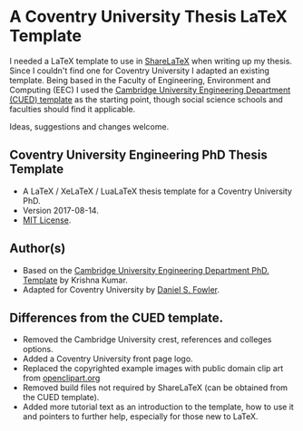 # A Coventry University Thesis LaTeX Template

I needed a LaTeX template to use in [ShareLaTeX](https://www.sharelatex.com/ "ShareLaTeX") when writing up my thesis. Since I couldn't find one for Coventry University I adapted an existing template. Being based in the Faculty of Engineering, Environment and Computing (EEC) I used the [Cambridge University Engineering Department (CUED) template](https://github.com/kks32/phd-thesis-template "Cambridge Template on GitHub") as the starting point, though social science schools and faculties should find it applicable.

Ideas, suggestions and changes welcome.

## Coventry University Engineering PhD Thesis Template

* A LaTeX / XeLaTeX / LuaLaTeX thesis template for a Coventry University PhD.
* Version 2017-08-14.
* [MIT License](https://opensource.org/licenses/MIT "View MIT License Online").

## Author(s)
* Based on the [Cambridge University Engineering Department PhD. Template](https://github.com/kks32/phd-thesis-template "Cambridge Template on GitHub") by Krishna Kumar.
* Adapted for Coventry University by [Daniel S. Fowler](http://www.coventry.ac.uk/research/areas-of-research/mobility-transport/cyber-security/ "Dan").

## Differences from the CUED template.

* Removed the Cambridge University crest, references and colleges options.
* Added a Coventry University front page logo.
* Replaced the copyrighted example images with public domain clip art from [openclipart.org](https://openclipart.org "openclipart.org")
* Removed build files not required by ShareLaTeX (can be obtained from the CUED template).
* Added more tutorial text as an introduction to the template, how to use it and pointers to further help, especially for those new to LaTeX.
